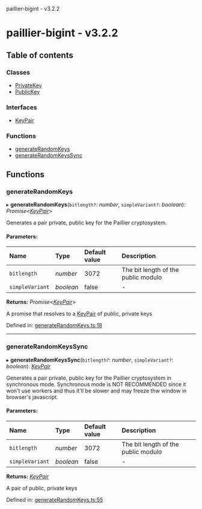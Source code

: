 paillier-bigint - v3.2.2

# paillier-bigint - v3.2.2

## Table of contents

### Classes

- [PrivateKey](classes/privatekey.md)
- [PublicKey](classes/publickey.md)

### Interfaces

- [KeyPair](interfaces/keypair.md)

### Functions

- [generateRandomKeys](API.md#generaterandomkeys)
- [generateRandomKeysSync](API.md#generaterandomkeyssync)

## Functions

### generateRandomKeys

▸ **generateRandomKeys**(`bitlength?`: *number*, `simpleVariant?`: *boolean*): *Promise*<[*KeyPair*](interfaces/keypair.md)\>

Generates a pair private, public key for the Paillier cryptosystem.

#### Parameters:

Name | Type | Default value | Description |
:------ | :------ | :------ | :------ |
`bitlength` | *number* | 3072 | The bit length of the public modulo   |
`simpleVariant` | *boolean* | false | - |

**Returns:** *Promise*<[*KeyPair*](interfaces/keypair.md)\>

A promise that resolves to a [KeyPair](interfaces/keypair.md) of public, private keys

Defined in: [generateRandomKeys.ts:18](https://github.com/juanelas/paillier-bigint/blob/b36905d/src/ts/generateRandomKeys.ts#L18)

___

### generateRandomKeysSync

▸ **generateRandomKeysSync**(`bitlength?`: *number*, `simpleVariant?`: *boolean*): [*KeyPair*](interfaces/keypair.md)

Generates a pair private, public key for the Paillier cryptosystem in synchronous mode.
Synchronous mode is NOT RECOMMENDED since it won't use workers and thus it'll be slower and may freeze thw window in browser's javascript.

#### Parameters:

Name | Type | Default value | Description |
:------ | :------ | :------ | :------ |
`bitlength` | *number* | 3072 | The bit length of the public modulo   |
`simpleVariant` | *boolean* | false | - |

**Returns:** [*KeyPair*](interfaces/keypair.md)

A pair of public, private keys

Defined in: [generateRandomKeys.ts:55](https://github.com/juanelas/paillier-bigint/blob/b36905d/src/ts/generateRandomKeys.ts#L55)
